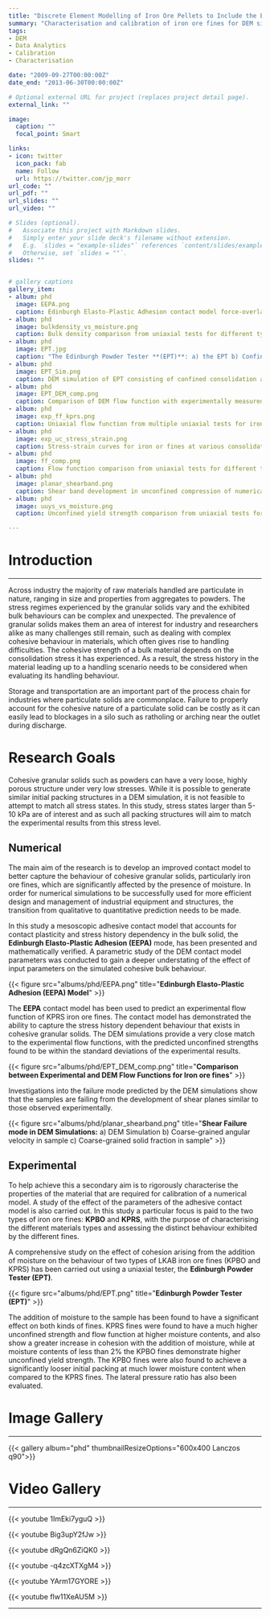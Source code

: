 ```yaml
---
title: "Discrete Element Modelling of Iron Ore Pellets to Include the Effects of Moisture and Fines"
summary: "Characterisation and calibration of iron ore fines for DEM simulations" 
tags:
- DEM
- Data Analytics
- Calibration
- Characterisation

date: "2009-09-27T00:00:00Z"
date_end: "2013-06-30T00:00:00Z"

# Optional external URL for project (replaces project detail page).
external_link: ""

image:
  caption: ""
  focal_point: Smart

links:
- icon: twitter
  icon_pack: fab
  name: Follow
  url: https://twitter.com/jp_morr
url_code: ""
url_pdf: ""
url_slides: ""
url_video: ""

# Slides (optional).
#   Associate this project with Markdown slides.
#   Simply enter your slide deck's filename without extension.
#   E.g. `slides = "example-slides"` references `content/slides/example-slides.md`.
#   Otherwise, set `slides = ""`.
slides: ""


# gallery captions
gallery_item:
- album: phd
  image: EEPA.png
  caption: Edinburgh Elasto-Plastic Adhesion contact model force-overlap relationship
- album: phd
  image: bulkdensity_vs_moisture.png
  caption: Bulk density comparison from uniaxial tests for different types of iron ore fines at varying moisture contents
- album: phd
  image: EPT.jpg
  caption: "The Edinburgh Powder Tester **(EPT)**: a) the EPT b) Confined consolidation of sample in EPT c) Unconfined compression to failure in EPT d) Typical Failed sample"
- album: phd
  image: EPT_Sim.png
  caption: DEM simulation of EPT consisting of confined consolidation and unconfined compression
- album: phd
  image: EPT_DEM_comp.png
  caption: Comparison of DEM flow function with experimentally measured flow function at various moisture contents
- album: phd
  image: exp_ff_kprs.png
  caption: Uniaxial flow function from multiple uniaxial tests for iron ore fines at various mositure contents
- album: phd
  image: exp_uc_stress_strain.png
  caption: Stress-strain curves for iron or fines at various consolidation stresses
- album: phd
  image: ff_comp.png
  caption: Flow function comparison from uniaxial tests for different types of iron ore fines at varying moisture contents
- album: phd
  image: planar_shearband.png
  caption: Shear band development in unconfined compression of numerical sample
- album: phd
  image: uuys_vs_moisture.png
  caption: Unconfined yield strength comparison from uniaxial tests for different types of iron ore fines at varying moisture contents

---
```


# Introduction
---

Across industry the majority of raw materials handled are particulate in nature, ranging in size and properties from aggregates to powders. 
The stress regimes experienced by the granular solids vary and the exhibited bulk behaviours can be complex and unexpected. 
The prevalence of granular solids makes them an area of interest for industry and researchers alike as many challenges still remain, such as dealing with complex cohesive behaviour in materials, which often gives rise to handling difficulties.
The cohesive strength of a bulk material depends on the consolidation stress it has experienced. As a result, the stress history in the material leading up to a handling scenario needs to be considered when evaluating its handling behaviour.


Storage and transportation are an important part of the process chain for industries where particulate solids are commonplace. 
Failure to properly account for the cohesive nature of a particulate solid can be costly as it can easily lead to blockages in a silo such as ratholing or arching near the outlet during discharge. 


# Research Goals
Cohesive granular solids such as powders can have a very loose, highly porous structure under very low stresses. 
While it is possible to generate similar initial packing structures in a DEM simulation, it is not feasible to attempt to match all stress states. 
In this study, stress states larger than 5-10 kPa are of interest and as such all packing structures will aim to match the experimental results from this stress level. 

## Numerical
The main aim of the research is to develop an improved contact model to better capture the behaviour of cohesive granular solids, particularly iron ore fines, which are significantly affected by the presence of moisture. In order for numerical simulations to be successfully used for more efficient design and management of industrial equipment and structures, the transition from qualitative to quantitative prediction needs to be made. 

In this study a mesoscopic adhesive contact model that accounts for contact plasticity and stress history dependency in the bulk solid, the **Edinburgh Elasto-Plastic Adhesion (EEPA)** mode, has been presented and mathematically verified. A parametric study of the DEM contact model parameters was conducted to gain a deeper understating of the effect of input parameters on the simulated cohesive bulk behaviour.

{{< figure src="albums/phd/EEPA.png" title="**Edinburgh Elasto-Plastic Adhesion (EEPA) Model**"  >}}


The **EEPA** contact model has been used to predict an experimental flow function of KPRS iron ore fines. 
The contact model has demonstrated the ability to capture the stress history dependent behaviour that exists in cohesive granular solids. 
The DEM simulations provide a very close match to the experimental flow functions, with the predicted unconfined strengths found to be within the standard deviations of the experimental results. 

{{< figure src="albums/phd/EPT_DEM_comp.png" title="**Comparison between Experimental and DEM Flow Functions for Iron ore fines**"  >}}


Investigations into the failure mode predicted by the DEM simulations show that the samples are failing from the development of shear planes similar to those observed experimentally.

{{< figure src="albums/phd/planar_shearband.png" title="**Shear Failure mode in DEM Simulations:** a) DEM Simulation b) Coarse-grained angular velocity in sample c) Coarse-grained solid fraction in sample"  >}}


## Experimental
To help achieve this a secondary aim is to rigorously characterise the properties of the material that are required for calibration of a numerical model. 
A study of the effect of the parameters of the adhesive contact model is also carried out. 
In this study a particular focus is paid to the two types of iron ore fines: **KPBO** and **KPRS**, with the purpose of characterising the different materials types and assessing the distinct behaviour exhibited by the different fines.

A comprehensive study on the effect of cohesion arising from the addition of moisture on the behaviour of two types of LKAB iron ore fines (KPBO and KPRS) has been carried out using a uniaxial tester, the **Edinburgh Powder Tester (EPT)**. 

{{< figure src="albums/phd/EPT.png" title="**Edinburgh Powder Tester (EPT)**"  >}}

The addition of moisture to the sample has been found to have a significant effect on both kinds of fines. 
KPRS fines were found to have a much higher unconfined strength and flow function at higher moisture contents, and also show a greater
increase in cohesion with the addition of moisture, while at moisture contents of less than 2% the KPBO fines demonstrate higher unconfined yield strength. 
The KPBO fines were also found to achieve a significantly looser initial packing at much lower moisture content when compared to the KPRS fines. 
The lateral pressure ratio has also been evaluated.


# Image Gallery
---

{{< gallery album="phd" thumbnailResizeOptions="600x400 Lanczos q90">}}



# Video Gallery
---

{{< youtube 1ImEki7yguQ >}}


{{< youtube Big3upY2fJw >}}


{{< youtube dRgQn6ZiQK0 >}}


{{< youtube -q4zcXTXgM4 >}}


{{< youtube YArm17GYORE >}}



{{< youtube flw11XeAU5M >}}



---


